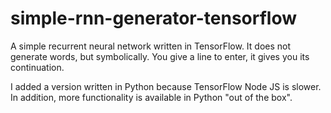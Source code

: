 # simple-rnn-generator-tensorflow

A simple recurrent neural network written in TensorFlow. It does not generate words, but symbolically. You give a line to enter, it gives you its continuation.

I added a version written in Python because TensorFlow Node JS is slower. In addition, more functionality is available in Python "out of the box".

